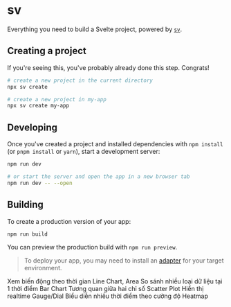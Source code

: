 # sv

Everything you need to build a Svelte project, powered by [`sv`](https://github.com/sveltejs/cli).

## Creating a project

If you're seeing this, you've probably already done this step. Congrats!

```bash
# create a new project in the current directory
npx sv create

# create a new project in my-app
npx sv create my-app
```

## Developing

Once you've created a project and installed dependencies with `npm install` (or `pnpm install` or `yarn`), start a development server:

```bash
npm run dev

# or start the server and open the app in a new browser tab
npm run dev -- --open
```

## Building

To create a production version of your app:

```bash
npm run build
```

You can preview the production build with `npm run preview`.

> To deploy your app, you may need to install an [adapter](https://svelte.dev/docs/kit/adapters) for your target environment.


Xem biến động theo thời gian	Line Chart, Area
So sánh nhiều loại dữ liệu tại 1 thời điểm	Bar Chart
Tương quan giữa hai chỉ số	Scatter Plot
Hiển thị realtime	Gauge/Dial
Biểu diễn nhiều thời điểm theo cường độ	Heatmap